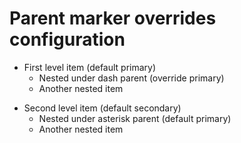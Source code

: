 # Parent marker overrides configuration

- First level item (default primary)
  + Nested under dash parent (override primary)
  + Another nested item

* Second level item (default secondary)
  - Nested under asterisk parent (default primary)
  - Another nested item
